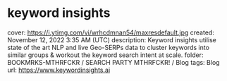 # keyword insights

cover: https://i.ytimg.com/vi/wrhcdmnan54/maxresdefault.jpg
created: November 12, 2022 3:35 AM (UTC)
description: Keyword insights utilise state of the art NLP and live Geo-SERPs data to cluster keywords into similar groups & workout the keyword search intent at scale.
folder: BOOKMRKS-MTHRFCKR / SEARCH PARTY MTHRFCKR! / Blog
tags: Blog
url: https://www.keywordinsights.ai